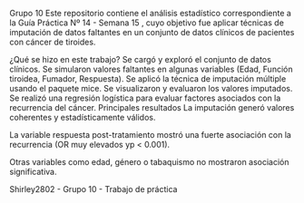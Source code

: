 Grupo 10
Este repositorio contiene el análisis estadístico correspondiente a la Guía Práctica Nº 14 - Semana 15 , cuyo objetivo fue aplicar técnicas de imputación de datos faltantes en un conjunto de datos clínicos de pacientes con cáncer de tiroides.

¿Qué se hizo en este trabajo?
Se cargó y exploró el conjunto de datos clínicos.
Se simularon valores faltantes en algunas variables (Edad, Función tiroidea, Fumador, Respuesta).
Se aplicó la técnica de imputación múltiple usando el paquete mice.
Se visualizaron y evaluaron los valores imputados.
Se realizó una regresión logística para evaluar factores asociados con la recurrencia del cáncer.
Principales resultados
La imputación generó valores coherentes y estadísticamente válidos.

La variable respuesta post-tratamiento mostró una fuerte asociación con la recurrencia (OR muy elevados yp < 0.001).

Otras variables como edad, género o tabaquismo no mostraron asociación significativa.

Shirley2802 - Grupo 10 - Trabajo de práctica

